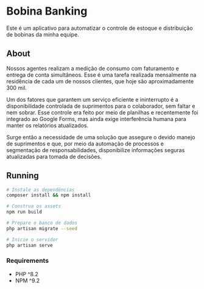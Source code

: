# Bobina Banking

Este é um aplicativo para automatizar o controle de estoque e distribuição de bobinas da minha equipe.

## About

Nossos agentes realizam a medição de consumo com faturamento e entrega de conta simultâneos. Esse é uma tarefa realizada mensalmente na residência de cada um de nossos clientes, que hoje são aproximadamente 300 mil.

Um dos fatores que garantem um serviço eficiente e ininterrupto é a disponibilidade controlada de suprimentos para o colaborador, sem faltar e nem sobrar. Esse controle era feito por meio de planilhas e recentemente foi integrado ao Google Forms, mas ainda exige interferência humana para manter os relatórios atualizados.

Surge então a necessidade de uma solução que assegure o devido manejo de suprimentos e que, por meio da automação de processos e segmentação de responsabilidades, disponibilize informações seguras atualizadas para tomada de decisões.

## Running
```bash
# Instale as dependências
composer install && npm install

# Construa os assets
npm run build

# Prepare o banco de dados
php artisan migrate --seed

# Inicie o servidor
php artisan serve
```
### Requirements
* PHP ^8.2
* NPM ^9.2

